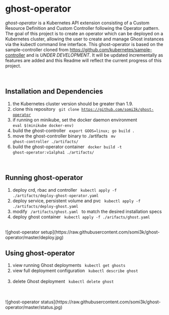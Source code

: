 # ghost-operator

*ghost-operator* is a Kubernetes API extension consisting of a Custom Resource Definition and Custom Controller following the Operator pattern.  The goal of this project is to create an operator which can be deployed on a Kubernetes cluster, allowing the user to create and manage Ghost instances via the kubectl command line interface.  This ghost-operator is based on the sample-controller cloned from https://github.com/kubernetes/sample-controller and is *UNDER DEVELOPMENT*.  It will be updated incrementally as features are added and this Readme will reflect the current progress of this project.

<br>

## Installation and Dependencies
1. the Kubernetes cluster version should be greater than 1.9.
2. clone this repository <code> git clone https://github.com/somi3k/ghost-operator </code>
3. if running on minikube, set the docker daemon environment <code> eval $(minikube docker-env) </code>
4. build the ghost-controller <code> export GOOS=linux; go build . </code>
5. move the ghost-controller binary to ./artifacts <code> mv ghost-controller ./artifacts/ </code>
6. build the ghost-operator container <code> docker build -t ghost-operator:v1alpha1 ./artifacts/ </code>

<br>

## Running ghost-operator
1. deploy crd, rbac and controller <code> kubectl apply -f ./artifacts/deploy-ghost-operator.yaml </code>
2. deploy service, persistent volume and pvc <code> kubectl apply -f ./artifacts/deploy-ghost.yaml </code>
3. modify <code> /artifacts/ghost.yaml </code> to match the desired installation specs
4. deploy ghost container <code> kubectl apply -f ./arifacts/ghost.yaml </code>

<br>
![ghost-operator setup](https://raw.githubusercontent.com/somi3k/ghost-operator/master/deploy.jpg)
<br>

## Using ghost-operator
1. view running Ghost deployments <code> kubectl get ghosts </code>
2. view full deployment configuration <code> kubectl describe ghost <deployment name>  </code>
3. delete Ghost deployment <code> kubectl delete ghost <deployment name> </code>

<br>
![ghost-operator status](https://raw.githubusercontent.com/somi3k/ghost-operator/master/status.jpg)
<br>


